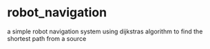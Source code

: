 # robot_navigation
a simple robot navigation system using dijkstras algorithm to find the  shortest path from a source
